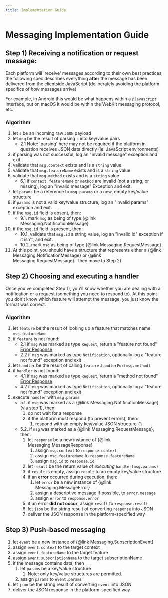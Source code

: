```yaml
---
title: Implementation Guide
---
```


# Messaging Implementation Guide

## Step 1) Receiving a notification or request message:

Each platform will 'receive' messages according to their own best practices, the following spec describes everything **after**
the message has been delivered from the clientside JavaScript (deliberately avoiding the platform specifics of *how* messages arrive)

For example, in Android this would be what happens within a `@Javascript` Interface, but on macOS it would be within
the WebKit messaging protocol, etc.

### Algorithm

1. let `s` be an incoming raw `JSON` payload
2. let `msg` be the result of parsing `s` into key/value pairs
    - 2.1 Note: 'parsing' here may not be required if the platform in question receives JSON data directly (ie: JavaScript environments)
3. if parsing was not successful, log an "invalid message" exception and exit. 
4. validate that `msg.context` exists and is a `string` value
5. validate that `msg.featureName` exists and is a `string` value
6. validate that `msg.method` exists and is a `string` value
    - 6.1 if `context`, `featureName` or `method` are invalid (not a string, or missing), log an "invalid message" Exception and exit.
7. let `params` be a reference to `msg.params` or a new, empty key/value structure
8. if `params` is not a valid key/value structure, log an "invalid params" exception and exit.
9. if the `msg.id` field is absent, then:
    - 9.1. mark `msg` as being of type {@link Messaging.NotificationMessage}
10. if the `msg.id` field is present, then:
    - 10.1. validate that `msg.id` a string value, log an "invalid id" exception if it isn't, and exit.
    - 10.2. mark `msg` as being of type {@link Messaging.RequestMessage}
11. At this point, you should have a structure that represents either a {@link Messaging.NotificationMessage} or
    {@link Messaging.RequestMessage}. Then move to Step 2)


## Step 2) Choosing and executing a handler

Once you've completed Step 1), you'll know whether you are dealing with a notification or a request (something you need
to respond to). At this point you don't know which feature will attempt the message, you just know the format was correct.

### Algorithm

1. let `feature` be the result of looking up a feature that matches name `msg.featureName`
2. if `feature` is not found:
   - 2.1 if `msg` was marked as type `Request`, return a "feature not found" [Error Response](./examples.md#error-response)
   - 2.2 if `msg` was marked as type `Notification`, optionally log a "feature not found" exception and exit
3. let `handler` be the result of calling `feature.handlerFor(msg.method)`
4. if `handler` is not found:
    - 4.1 if `msg` was marked as type `Request`, return a "method not found" [Error Response](./examples.md#error-response)
    - 4.2 if `msg` was marked as type `Notification`, optionally log a "feature not found" exception and exit
5. execute `handler` with `msg.params`
    - 5.1. if `msg` was marked as a {@link Messaging.NotificationMessage} (via step 1), then:
        1. do not wait for a response
        2. if the platform must respond (to prevent errors), then:
            1. respond with an empty key/value JSON structure `{}`
    - 5.2. if `msg` was marked as a {@link Messaging.RequestMessage}, then:
        1. let `response` be a new instance of {@link Messaging.MessageResponse}
            1. assign `msg.context` to `response.context`
            2. assign `msg.featureName` to `response.featureName`
            3. assign `msg.id` to `response.id`
        2. let `result` be the return value of _executing_ `handler(msg.params)`
        3. if `result` is empty, assign `result` to an empty key/value structure
        4. if an **error** occurred during execution, then:
            1. let `error` be a new instance of {@link Messaging.MessageError}
            2. assign a descriptive message if possible, to `error.message`
            3. assign `error` to `response.error`
        5. if an error **did not occur**, assign `result` to `response.result`
        6. let `json` be the string result of converting `response` into JSON
        7. deliver the JSON response in the platform-specified way

## Step 3) Push-based messaging

1. let `event` be a new instance of {@link Messaging.SubscriptionEvent}
2. assign `event.context` to the target context
3. assign `event.featureName` to the target feature
4. assign `event.subscriptionName` to the target subscriptionName
5. if the message contains data, then
    1. let `params` be a key/value structure
        1. Note: only key/value structures are permitted.
    2. assign `params` to `event.params`
6. let `json` be the string result of converting `event` into JSON
7. deliver the JSON response in the platform-specified way
